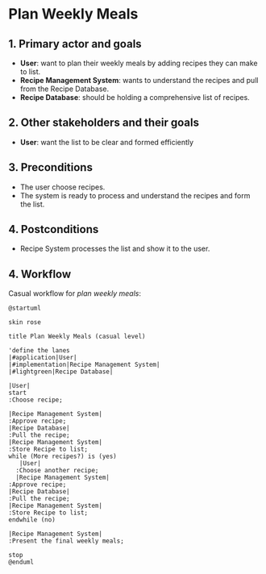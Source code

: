 
# Plan Weekly Meals

## 1. Primary actor and goals
* __User__: want to plan their weekly meals by adding recipes they can make to list.
* __Recipe Management System__: wants to understand the recipes and pull from the Recipe Database.
* __Recipe Database__: should be holding a comprehensive list of recipes.


## 2. Other stakeholders and their goals

* __User__: want the list to be clear and formed efficiently



## 3. Preconditions

* The user choose recipes.
* The system is ready to process and understand the recipes and form the list.

## 4. Postconditions

* Recipe System processes the list and show it to the user.


## 4. Workflow

Casual workflow for _plan weekly meals_:

```plantuml
@startuml

skin rose

title Plan Weekly Meals (casual level)

'define the lanes
|#application|User|
|#implementation|Recipe Management System|
|#lightgreen|Recipe Database|

|User|
start
:Choose recipe;

|Recipe Management System|
:Approve recipe;
|Recipe Database|
:Pull the recipe;
|Recipe Management System|
:Store Recipe to list;
while (More recipes?) is (yes)
   |User|
  :Choose another recipe;
  |Recipe Management System|
:Approve recipe;
|Recipe Database|
:Pull the recipe;
|Recipe Management System|
:Store Recipe to list;
endwhile (no)

|Recipe Management System|
:Present the final weekly meals;

stop
@enduml

```


